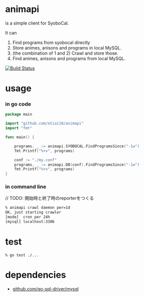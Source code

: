 # animapi
is a simple client for SyoboCal.

It can

1. Find programs from syobocal directly 
2. Store animes, anisons and programs in local MySQL.
3. (the combination of 1 and 2) Crawl and store those.
4. Find animes, anisons and programs from local MySQL.

[![Build Status](https://travis-ci.org/otiai10/animapi.svg?branch=ws/v3)](https://travis-ci.org/otiai10/animapi)

# usage
### in go code
```go
package main

import "github.com/otiai10/animapi"
import "fmt"

func main() {

    programs, _ := animapi.SYOBOCAL.FindProgramsSince("-1w")
    fmt.Printf("%+v", programs)

    conf := "./my.conf"
    programs, _ := animapi.DB(conf).FindProgramsSince("-1w")
    fmt.Printf("%+v", programs)
}
```
### in command line
// TODO: 開始時と終了時のreporterをつくる
```sh
% animapi crawl daemon per=1d
OK, just starting crawler
[mode]  cron per 24h
[mysql] localhost:3306
```

# test
```
% go test ./...
```

# dependencies
- [github.com/go-sql-driver/mysql](https://github.com/go-sql-driver/mysql)


